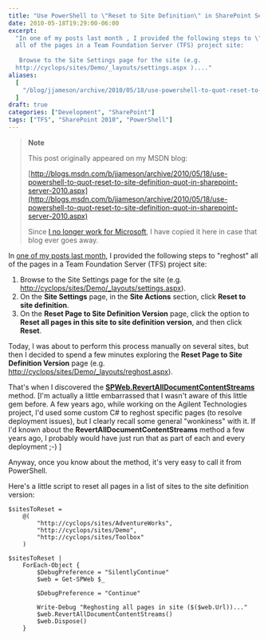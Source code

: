 ```yaml
---
title: "Use PowerShell to \"Reset to Site Definition\" in SharePoint Server 2010"
date: 2010-05-18T19:29:00-06:00
excerpt:
  "In one of my posts last month , I provided the following steps to \"reghost\"
  all of the pages in a Team Foundation Server (TFS) project site: 
   
   Browse to the Site Settings page for the site (e.g.
  http://cyclops/sites/Demo/_layouts/settings.aspx )...."
aliases:
  [
    "/blog/jjameson/archive/2010/05/18/use-powershell-to-quot-reset-to-site-definition-quot-in-sharepoint-server-2010.aspx",
  ]
draft: true
categories: ["Development", "SharePoint"]
tags: ["TFS", "SharePoint 2010", "PowerShell"]
---
```


> **Note**
>
> This post originally appeared on my MSDN blog:
>
> [http://blogs.msdn.com/b/jjameson/archive/2010/05/18/use-powershell-to-quot-reset-to-site-definition-quot-in-sharepoint-server-2010.aspx](http://blogs.msdn.com/b/jjameson/archive/2010/05/18/use-powershell-to-quot-reset-to-site-definition-quot-in-sharepoint-server-2010.aspx)
>
> Since
> [I no longer work for Microsoft](/blog/jjameson/2011/09/02/last-day-with-microsoft),
> I have copied it here in case that blog ever goes away.

In
[one of my posts last month](/blog/jjameson/2010/05/04/upgrade-team-foundation-server-2008-to-tfs-2010-and-sharepoint-server-2010),
I provided the following steps to "reghost" all of the pages in a Team
Foundation Server (TFS) project site:

1. Browse to the Site Settings page for the site (e.g.
   [http://cyclops/sites/Demo/\_layouts/settings.aspx](http://cyclops/sites/Demo/_layouts/settings.aspx)).
2. On the **Site Settings** page, in the **Site Actions** section, click **Reset
   to site definition**.
3. On the **Reset Page to Site Definition Version** page, click the option to
   **Reset all pages in this site to site definition version**, and then click
   **Reset**.

Today, I was about to perform this process manually on several sites, but then I
decided to spend a few minutes exploring the **Reset Page to Site Definition
Version** page (e.g.
[http://cyclops/sites/Demo/\_layouts/reghost.aspx](http://cyclops/sites/Demo/_layouts/reghost.aspx)).

That's when I discovered the
**[SPWeb.RevertAllDocumentContentStreams](http://msdn.microsoft.com/en-us/library/microsoft.sharepoint.spweb.revertalldocumentcontentstreams.aspx)**
method. [I'm actually a little embarrassed that I wasn't aware of this little
gem before. A few years ago, while working on the Agilent Technologies project,
I'd used some custom C# to reghost specific pages (to resolve deployment
issues), but I clearly recall some general "wonkiness" with it. If I'd known
about the **RevertAllDocumentContentStreams** method a few years ago, I probably
would have just run that as part of each and every deployment ;-) ]

Anyway, once you know about the method, it's very easy to call it from
PowerShell.

Here's a little script to reset all pages in a list of sites to the site
definition version:

```
$sitesToReset =
    @(
        "http://cyclops/sites/AdventureWorks",
        "http://cyclops/sites/Demo",
        "http://cyclops/sites/Toolbox"
    )

$sitesToReset |
    ForEach-Object {
        $DebugPreference = "SilentlyContinue"
        $web = Get-SPWeb $_

        $DebugPreference = "Continue"

        Write-Debug "Reghosting all pages in site ($($web.Url))..."
        $web.RevertAllDocumentContentStreams()
        $web.Dispose()
    }
```
